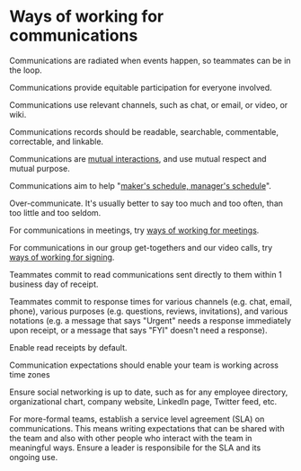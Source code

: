 # Ways of working for communications

Communications are radiated when events happen, so teammates can be in the loop.

Communications provide equitable participation for everyone involved.

Communications use relevant channels, such as chat, or email, or video, or wiki.

Communications records should be readable, searchable, commentable, correctable, and linkable.

Communications are [mutual interactions](../mutual/index.md), and use mutual respect and mutual purpose.

Communications aim to help "[maker's schedule, manager's schedule](../makers-schedule-managers-schedule-by-paul-graham.md)".

Over-communicate. It's usually better to say too much and too often, than too little and too seldom.

For communications in meetings, try [ways of working for meetings](../meetings).

For communications in our group get-togethers and our video calls, try [ways of working for signing](../signing/).

Teammates commit to read communications sent directly to them within 1 business day of receipt.

Teammates commit to response times for various channels (e.g. chat, email, phone), various purposes (e.g. questions, reviews, invitations), and various notations (e.g. a message that says "Urgent" needs a response immediately upon receipt, or a message that says "FYI" doesn't need a response).

Enable read receipts by default.

Communication expectations should enable your team is working across time zones 

Ensure social networking is up to date, such as for any employee directory, organizational chart, company website, LinkedIn page, Twitter feed, etc.

For more-formal teams, establish a service level agreement (SLA) on communications. This means writing expectations that can be shared with the team and also with other people who interact with the team in meaningful ways. Ensure a leader is responsibile for the SLA and its ongoing use.
